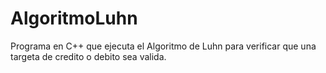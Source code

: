 # AlgoritmoLuhn
Programa en C++ que ejecuta el Algoritmo de Luhn para verificar que una targeta de credito o debito sea valida.
